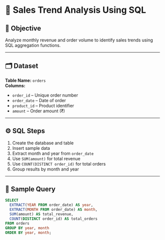# 🧮 Sales Trend Analysis Using SQL

## 🎯 Objective
Analyze monthly revenue and order volume to identify sales trends using SQL aggregation functions.

---

## 🗂 Dataset
**Table Name:** `orders`  
**Columns:**
- `order_id` – Unique order number  
- `order_date` – Date of order  
- `product_id` – Product identifier  
- `amount` – Order amount (₹)

---

## ⚙️ SQL Steps
1. Create the database and table  
2. Insert sample data  
3. Extract month and year from `order_date`  
4. Use `SUM(amount)` for total revenue  
5. Use `COUNT(DISTINCT order_id)` for total orders  
6. Group results by month and year  

---

## 🧾 Sample Query
```sql
SELECT
  EXTRACT(YEAR FROM order_date) AS year,
  EXTRACT(MONTH FROM order_date) AS month,
  SUM(amount) AS total_revenue,
  COUNT(DISTINCT order_id) AS total_orders
FROM orders
GROUP BY year, month
ORDER BY year, month;
